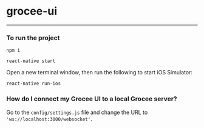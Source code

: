 # grocee-ui
---

### To run the project

```
npm i

react-native start
```

Open a new terminal window, then run the following to start iOS Simulator:
```
react-native run-ios
```

### How do I connect my Grocee UI to a local Grocee server?
Go to the `config/settings.js` file and change the URL to `'ws://localhost:3000/websocket'`.